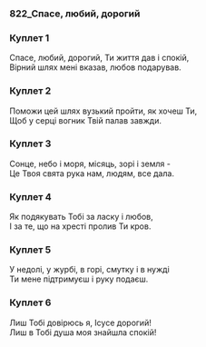 ### 822_Спасе, любий, дорогий
### Куплет 1
Спасе, любий, дорогий, Ти життя дав і спокій, <br/>Вірний шлях мені вказав, любов подарував.
### Куплет 2
Поможи цей шлях вузький пройти, як хочеш Ти, <br/>Щоб у серці вогник Твій палав завжди.
### Куплет 3
Сонце, небо і моря, місяць, зорі і земля - <br/>Це Твоя свята рука нам, людям, все дала.
### Куплет 4
Як подякувать Тобі за ласку і любов, <br/>І за те, що на хресті пролив Ти кров.
### Куплет 5
У недолі, у журбі, в горі, смутку і в нужді <br/>Ти мене підтримуєш і руку подаєш.
### Куплет 6
Лиш Тобі довірюсь я, Ісусе дорогий! <br/>Лиш в Тобі душа моя знайшла спокій!
